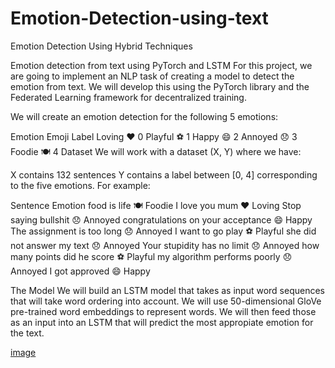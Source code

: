 # Emotion-Detection-using-text
Emotion Detection Using Hybrid Techniques


Emotion detection from text using PyTorch and LSTM
For this project, we are going to implement an NLP task of creating a model to detect the emotion from text. We will develop this using the PyTorch library and the Federated Learning framework for decentralized training.

We will create an emotion detection for the following 5 emotions:

Emotion	Emoji	Label
Loving	❤️	0
Playful	⚽️	1
Happy	😄	2
Annoyed	😞	3
Foodie	🍽	4
Dataset
We will work with a dataset (X, Y) where we have:

X contains 132 sentences
Y contains a label between [0, 4] corresponding to the five emotions.
For example:

Sentence	Emotion
food is life	🍽 Foodie
I love you mum	❤️ Loving
Stop saying bullshit	😞 Annoyed
congratulations on your acceptance	😄 Happy
The assignment is too long	😞 Annoyed
I want to go play	⚽️ Playful
she did not answer my text	😞 Annoyed
Your stupidity has no limit	😞 Annoyed
how many points did he score	⚽️ Playful
my algorithm performs poorly	😞 Annoyed
I got approved	😄 Happy



The Model
We will build an LSTM model that takes as input word sequences that will take word ordering into account. We will use 50-dimensional GloVe pre-trained word embeddings to represent words. We will then feed those as an input into an LSTM that will predict the most appropiate emotion for the text.

[image](https://github.com/user-attachments/assets/7ca34c12-df9b-4d7a-bde7-a2905e9cc5f2)

